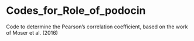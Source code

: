 # Codes_for_Role_of_podocin
Code to determine the Pearson’s correlation coefficient, based on the work of Moser et al. (2016)

